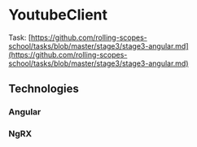 # YoutubeClient

Task: [https://github.com/rolling-scopes-school/tasks/blob/master/stage3/stage3-angular.md](https://github.com/rolling-scopes-school/tasks/blob/master/stage3/stage3-angular.md) 

## Technologies

### Angular
### NgRX
